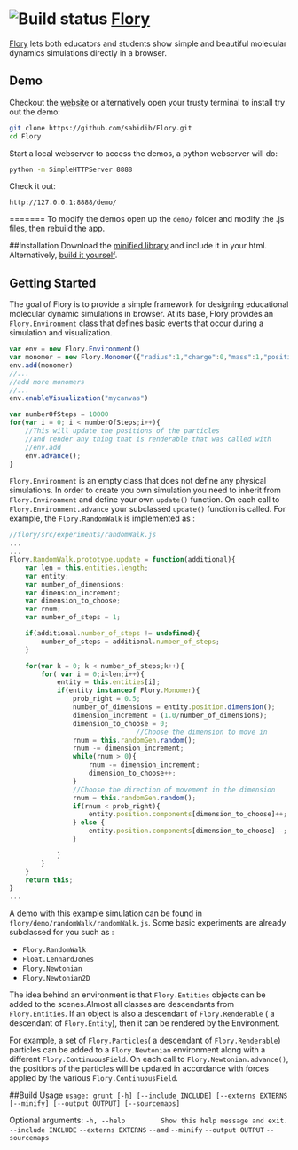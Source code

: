 ![Build status](https://travis-ci.org/sabidib/Flory.svg)
[Flory](https://http://sabidib.github.io/Flory)
====

[Flory](https://http://sabidib.github.io/Flory) lets both educators and students show simple and beautiful molecular dynamics simulations directly in a browser.

Demo
------------
Checkout the [website](https://http://sabidib.github.io/Flory) or alternatively open your trusty terminal to install try out the demo:
```sh
git clone https://github.com/sabidib/Flory.git
cd Flory
```
Start a local webserver to access the demos, a python webserver will do:
```sh
python -m SimpleHTTPServer 8888
```
Check it out:
```
http://127.0.0.1:8888/demo/
```
=======
To modify the demos open up the `demo/` folder and modify the .js files, then rebuild the app.

##Installation
Download the [minified library](https://raw.githubusercontent.com/sabidib/Flory/master/build/flory.min.js) and include it in your html.
Alternatively, [build it yourself](https://http://sabidib.github.io/Flory).

##  Getting Started
The goal of Flory is to provide a simple framework for designing educational molecular dynamic simulations in browser. At its base, Flory provides an `Flory.Environment` class that defines basic events that occur during a simulation and visualization.

```Javascript
var env = new Flory.Environment()
var monomer = new Flory.Monomer({"radius":1,"charge":0,"mass":1,"position":[0,0,0],"name" : "atom"})
env.add(monomer)
//...
//add more monomers
//...
env.enableVisualization("mycanvas")

var numberOfSteps = 10000
for(var i = 0; i < numberOfSteps;i++){
    //This will update the positions of the particles
    //and render any thing that is renderable that was called with
    //env.add
    env.advance();
}
```
`Flory.Environment` is an empty class that does not define any physical simulations. In order to create you own simulation you need to inherit from `Flory.Environment` and define your own `update()` function. On each call to `Flory.Environment.advance` your subclassed `update()` function is called.  For example, the `Flory.RandomWalk` is implemented as :

``` Javascript
//flory/src/experiments/randomWalk.js
...
...
Flory.RandomWalk.prototype.update = function(additional){
	var len = this.entities.length;
	var entity;
	var number_of_dimensions;
	var dimension_increment;
	var dimension_to_choose;
	var rnum;
	var number_of_steps = 1;

	if(additional.number_of_steps != undefined){
		number_of_steps = additional.number_of_steps;
	}

	for(var k = 0; k < number_of_steps;k++){
		for( var i = 0;i<len;i++){
			entity = this.entities[i];
			if(entity instanceof Flory.Monomer){
				prob_right = 0.5;
				number_of_dimensions = entity.position.dimension();
				dimension_increment = (1.0/number_of_dimensions);
				dimension_to_choose = 0;
                                //Choose the dimension to move in
				rnum = this.randomGen.random();
				rnum -= dimension_increment;
				while(rnum > 0){
					rnum -= dimension_increment;
					dimension_to_choose++;
				}
				//Choose the direction of movement in the dimension
				rnum = this.randomGen.random();
				if(rnum < prob_right){
					entity.position.components[dimension_to_choose]++;
				} else {
					entity.position.components[dimension_to_choose]--;
				}

			}
		}
	}
	return this;
}
...
```
A demo with this example simulation can be found in `flory/demo/randomWalk/randomWalk.js`. Some basic experiments are already subclassed for you such as :

* `Flory.RandomWalk`
* `Float.LennardJones`
* `Flory.Newtonian`
* `Flory.Newtonian2D`

The idea behind an environment is that `Flory.Entities` objects can be added to the scenes.Almost all classes are descendants from `Flory.Entities`. If an object is also a descendant of `Flory.Renderable` ( a descendant of `Flory.Entity`), then it can be rendered by the Environment.

For example, a set of `Flory.Particles`( a descendant of `Flory.Renderable`) particles can be added to a `Flory.Newtonian` environment along with a different `Flory.ContinuousField`. On each call to `Flory.Newtonian.advance()`, the positions of the particles will be updated in accordance with forces applied by the various `Flory.ContinuousField`.





##Build Usage
`usage: grunt [-h] [--include INCLUDE] [--externs EXTERNS [--minify] [--output OUTPUT] [--sourcemaps]`


Optional arguments:
  `-h, --help         Show this help message and exit.`
  `--include INCLUDE`
  `--externs EXTERNS`
  `--amd`
  `--minify`
  `--output OUTPUT`
  `--sourcemaps`

